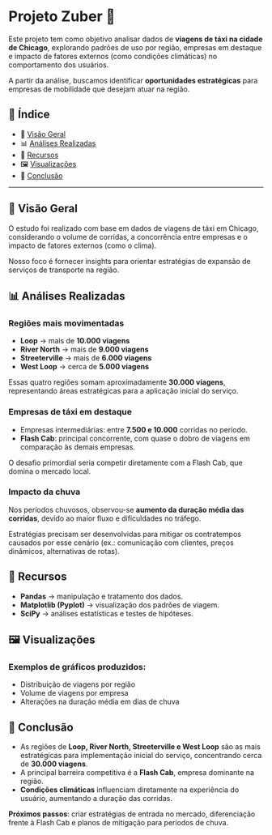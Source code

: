 # Projeto Zuber 🚖

Este projeto tem como objetivo analisar dados de **viagens de táxi na cidade de Chicago**, explorando padrões de uso por região, empresas em destaque e impacto de fatores externos (como condições climáticas) no comportamento dos usuários.

A partir da análise, buscamos identificar **oportunidades estratégicas** para empresas de mobilidade que desejam atuar na região.

## 📑 Índice

- 🔭 [Visão Geral](#visao-geral)
- 📊 [Análises Realizadas](#analises-realizadas)
- 🔧 [Recursos](#recursos)
- 🖼️ [Visualizações](#visualizacoes)
- 🎯 [Conclusão](#conclusao)

---

<a id='visao-geral'></a>
## 🔭 Visão Geral

O estudo foi realizado com base em dados de viagens de táxi em Chicago, considerando o volume de corridas, a concorrência entre empresas e o impacto de fatores externos (como o clima).

Nosso foco é fornecer insights para orientar estratégias de expansão de serviços de transporte na região.

<a id='analises-realizadas'></a>
## 📊 Análises Realizadas

### Regiões mais movimentadas

- **Loop** → mais de **10.000 viagens**
- **River North** → mais de **9.000 viagens**
- **Streeterville** → mais de **6.000 viagens**
- **West Loop** → cerca de **5.000 viagens**

Essas quatro regiões somam aproximadamente **30.000 viagens**, representando áreas estratégicas para a aplicação inicial do serviço.

### Empresas de táxi em destaque

- Empresas intermediárias: entre **7.500 e 10.000** corridas no período.
- **Flash Cab**: principal concorrente, com quase o dobro de viagens em comparação às demais empresas.

O desafio primordial seria competir diretamente com a Flash Cab, que domina o mercado local.

### Impacto da chuva

Nos períodos chuvosos, observou-se **aumento da duração média das corridas**, devido ao maior fluxo e dificuldades no tráfego.

Estratégias precisam ser desenvolvidas para mitigar os contratempos causados por esse cenário (ex.: comunicação com clientes, preços dinâmicos, alternativas de rotas).

<a id='recursos'></a>
## 🔧 Recursos

- **Pandas** → manipulação e tratamento dos dados.
- **Matplotlib (Pyplot)** → visualização dos padrões de viagem.
- **SciPy** → análises estatísticas e testes de hipóteses.

<a id='visualizacoes'></a>
## 🖼️ Visualizações

### Exemplos de gráficos produzidos:

- Distribuição de viagens por região
- Volume de viagens por empresa
- Alterações na duração média em dias de chuva

<a id='conclusao'></a>
## 🎯 Conclusão

- As regiões de **Loop, River North, Streeterville e West Loop** são as mais estratégicas para implementação inicial do serviço, concentrando cerca de **30.000 viagens**.
- A principal barreira competitiva é a **Flash Cab**, empresa dominante na região.
- **Condições climáticas** influenciam diretamente na experiência do usuário, aumentando a duração das corridas.

**Próximos passos**: criar estratégias de entrada no mercado, diferenciação frente à Flash Cab e planos de mitigação para períodos de chuva.
